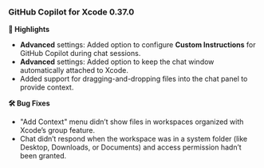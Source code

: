 ### GitHub Copilot for Xcode 0.37.0

**🚀 Highlights**

* **Advanced** settings: Added option to configure **Custom Instructions** for GitHub Copilot during chat sessions.
* **Advanced** settings: Added option to keep the chat window automatically attached to Xcode.
* Added support for dragging-and-dropping files into the chat panel to provide context.

**🛠️ Bug Fixes**

* "Add Context" menu didn’t show files in workspaces organized with Xcode’s group feature.
* Chat didn’t respond when the workspace was in a system folder (like Desktop, Downloads, or Documents) and access permission hadn’t been granted.
